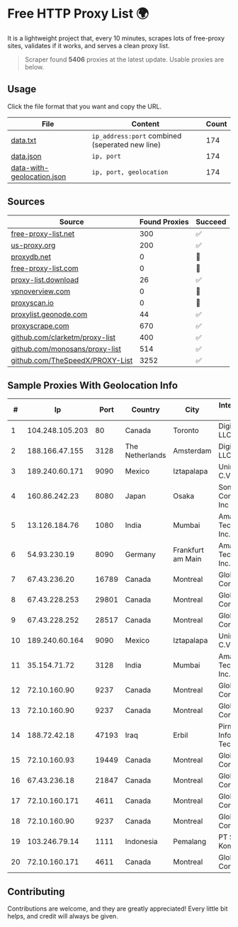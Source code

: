 
# Free HTTP Proxy List 🌍

It is a lightweight project that, every 10 minutes, scrapes lots of free-proxy sites, validates if it works, and serves a clean proxy list.


> Scraper found **5406** proxies at the latest update. Usable proxies are below.

## Usage

Click the file format that you want and copy the URL.


|File|Content|Count|
|----|-------|-----|
|[data.txt](https://raw.githubusercontent.com/themiralay/Proxy-List-World/master/data.txt)|`ip_address:port` combined (seperated new line)|174|
|[data.json](https://raw.githubusercontent.com/themiralay/Proxy-List-World/master/data.json)|`ip, port`|174|
|[data-with-geolocation.json](https://raw.githubusercontent.com/themiralay/Proxy-List-World/master/data-with-geolocation.json)|`ip, port, geolocation`|174|

## Sources

|Source|Found Proxies|Succeed|
|------|-------------|-------|
|[free-proxy-list.net](https://free-proxy-list.net)|300|✅|
|[us-proxy.org](https://www.us-proxy.org)|200|✅|
|[proxydb.net](http://proxydb.net)|0|🚫|
|[free-proxy-list.com](https://free-proxy-list.com/?page=&port=&type%5B%5D=http&type%5B%5D=https&up_time=0&search=Search)|0|🚫|
|[proxy-list.download](https://www.proxy-list.download/HTTP)|26|✅|
|[vpnoverview.com](https://vpnoverview.com/privacy/anonymous-browsing/free-proxy-servers)|0|🚫|
|[proxyscan.io](https://www.proxyscan.io)|0|🚫|
|[proxylist.geonode.com](https://proxylist.geonode.com/api/proxy-list?limit=300&page=1&sort_by=lastChecked&sort_type=desc&protocols=http,https)|44|✅|
|[proxyscrape.com](https://api.proxyscrape.com/v2/?request=displayproxies&protocol=http&timeout=10000&country=all&ssl=all&anonymity=all)|670|✅|
|[github.com/clarketm/proxy-list](https://raw.githubusercontent.com/clarketm/proxy-list/master/proxy-list-raw.txt)|400|✅|
|[github.com/monosans/proxy-list](https://raw.githubusercontent.com/monosans/proxy-list/main/proxies/http.txt)|514|✅|
|[github.com/TheSpeedX/PROXY-List](https://raw.githubusercontent.com/TheSpeedX/PROXY-List/master/http.txt)|3252|✅|


## Sample Proxies With Geolocation Info

|#|Ip|Port|Country|City|Internet Service Provider|
|-|--|----|-------|----|-------------------------|
|1|104.248.105.203|80|Canada|Toronto|DigitalOcean, LLC|
|2|188.166.47.155|3128|The Netherlands|Amsterdam|DigitalOcean, LLC|
|3|189.240.60.171|9090|Mexico|Iztapalapa|Uninet S.A. de C.V.|
|4|160.86.242.23|8080|Japan|Osaka|Sony Network Communications Inc|
|5|13.126.184.76|1080|India|Mumbai|Amazon Technologies Inc.|
|6|54.93.230.19|8090|Germany|Frankfurt am Main|Amazon Technologies Inc.|
|7|67.43.236.20|16789|Canada|Montreal|GloboTech Communications|
|8|67.43.228.253|29801|Canada|Montreal|GloboTech Communications|
|9|67.43.228.252|28517|Canada|Montreal|GloboTech Communications|
|10|189.240.60.164|9090|Mexico|Iztapalapa|Uninet S.A. de C.V.|
|11|35.154.71.72|3128|India|Mumbai|Amazon Technologies Inc.|
|12|72.10.160.90|9237|Canada|Montreal|GloboTech Communications|
|13|72.10.160.90|9237|Canada|Montreal|GloboTech Communications|
|14|188.72.42.18|47193|Iraq|Erbil|Pirmam For Information Technology Ltd|
|15|72.10.160.93|19449|Canada|Montreal|GloboTech Communications|
|16|67.43.236.18|21847|Canada|Montreal|GloboTech Communications|
|17|72.10.160.171|4611|Canada|Montreal|GloboTech Communications|
|18|72.10.160.90|9237|Canada|Montreal|GloboTech Communications|
|19|103.246.79.14|1111|Indonesia|Pemalang|PT Saka Media Komunika|
|20|72.10.160.171|4611|Canada|Montreal|GloboTech Communications|



## Contributing

Contributions are welcome, and they are greatly appreciated! Every
little bit helps, and credit will always be given.

